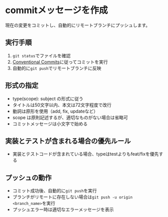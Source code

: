 # commitメッセージを作成

現在の変更をコミットし、自動的にリモートブランチにプッシュします。

## 実行手順
1. `git status`でファイルを確認
2. [Conventional Commits](https://www.conventionalcommits.org/en/v1.0.0/)に従ってコミットを実行
3. 自動的に`git push`でリモートブランチに反映

## 形式の指定
- type(scope): subject の形式に従う
- タイトルは50文字以内、本文は72文字程度で改行
- 動詞は原形を使用（add, fix, updateなど）
- scope は原則記述するが、適切なものがない場合は省略可
- コミットメッセージは小文字で始める

## 実装とテストが含まれる場合の優先ルール
- 実装とテストコードが含まれている場合、typeはtestよりもfeat/fixを優先する

## プッシュの動作
- コミット成功後、自動的に`git push`を実行
- ブランチがリモートに存在しない場合は`git push -u origin <branch_name>`を実行
- プッシュエラー時は適切なエラーメッセージを表示
